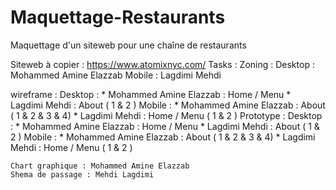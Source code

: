 # Maquettage-Restaurants
Maquettage d'un siteweb pour une chaîne de restaurants

Siteweb à copier : https://www.atomixnyc.com/
Tasks :
  Zoning :
      Desktop : Mohammed Amine Elazzab
      Mobile : Lagdimi Mehdi


   wireframe :
      Desktop : 
             * Mohammed Amine Elazzab : Home / Menu
             * Lagdimi Mehdi : About ( 1 & 2 )
      Mobile : 
             * Mohammed Amine Elazzab : About ( 1 & 2 & 3 & 4)
             * Lagdimi Mehdi : Home / Menu ( 1 & 2 )
    Prototype : 
       Desktop : 
             * Mohammed Amine Elazzab : Home / Menu
             * Lagdimi Mehdi : About ( 1 & 2 )
      Mobile : 
             * Mohammed Amine Elazzab : About ( 1 & 2 & 3 & 4)
             * Lagdimi Mehdi : Home / Menu ( 1 & 2 )


    Chart graphique : Mohammed Amine Elazzab
    Shema de passage : Mehdi Lagdimi